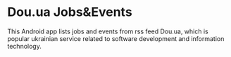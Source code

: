 # Dou.ua Jobs&Events
This Android app lists jobs and events from rss feed Dou.ua, which is popular ukrainian service related to software development and information technology.

